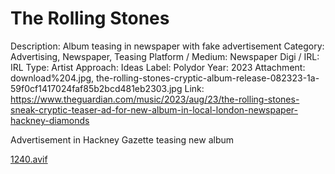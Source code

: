 # The Rolling Stones

Description: Album teasing in newspaper with fake advertisement
Category: Advertising, Newspaper, Teasing
Platform / Medium: Newspaper
Digi / IRL: IRL
Type: Artist
Approach: Ideas
Label: Polydor
Year: 2023
Attachment: download%204.jpg, the-rolling-stones-cryptic-album-release-082323-1a-59f0cf1417024faf85b2bcd481eb2303.jpg
Link: https://www.theguardian.com/music/2023/aug/23/the-rolling-stones-sneak-cryptic-teaser-ad-for-new-album-in-local-london-newspaper-hackney-diamonds

Advertisement in Hackney Gazette teasing new album

[1240.avif](The%20Rolling%20Stones%2026bd3798725d817b837ac0d5d442cdb4/1240.avif)
